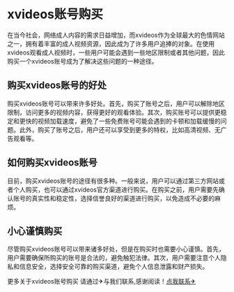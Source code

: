 # xvideos账号购买

在当今社会，网络成人内容的需求日益增加，而xvideos作为全球最大的色情网站之一，拥有着丰富的成人视频资源，因此成为了许多用户追捧的对象。在使用xvideos观看成人视频时，一些用户可能会遇到一些地区限制或者其他问题，因此购买一个xvideos账号成为了解决这些问题的一种途径。

## 购买xvideos账号的好处

购买xvideos账号可以带来许多好处。首先，购买了账号之后，用户可以解除地区限制，访问更多的视频内容，获得更好的观看体验。其次，购买账号可以提供更稳定和更快的视频加载速度，避免了一些免费账号可能会遇到的卡顿和加载缓慢的问题。此外，购买了账号之后，用户还可以享受到更多的特权，比如高清视频、无广告观看等。

## 如何购买xvideos账号

目前，购买xvideos账号的途径有很多种。一般来说，用户可以通过第三方网站或者个人购买，也可以通过xvideos官方渠道进行购买。在购买之前，用户需要先确认账号的真实性和稳定性，选择信誉良好的渠道进行购买，以免造成不必要的麻烦。

## 小心谨慎购买

尽管购买xvideos账号可以带来诸多好处，但是在购买时也需要小心谨慎。首先，用户需要确保所购买的账号是合法的，避免触犯法律。其次，用户需要注意个人隐私和信息安全，选择安全可靠的购买渠道，避免个人信息泄露和财产损失。

更多关于xvideos账号购买 请通过✈与我们联系,感谢阅读！[点我联系✈](https://www.G208.com)
